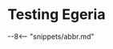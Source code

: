 <!-- SPDX-License-Identifier: CC-BY-4.0 -->
<!-- Copyright Contributors to the ODPi Egeria project 2020. -->

# Testing Egeria



--8<-- "snippets/abbr.md"

